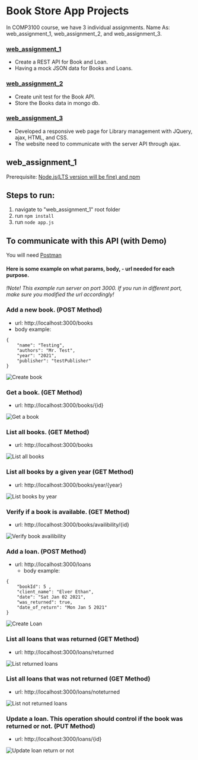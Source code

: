 
# Book Store App Projects 
In COMP3100 course, we have 3 individual assignments. 
Name As: web_assignment_1, web_assignment_2, and web_assignment_3.

### [web_assignment_1](https://github.com/yeeteing/web_assignment_1)
- Create a REST API for Book and Loan.
- Having a mock JSON data for Books and Loans.

### [web_assignment_2](https://github.com/yeeteing/web_assignment_2)
- Create unit test for the Book API.
- Store the Books data in mongo db.

### [web_assignment_3](https://github.com/yeeteing/web_assignment_3)
- Developed a responsive web page for Library management with JQuery, ajax, HTML, and CSS. 
- The website need to communicate with the server API through ajax.

## web_assignment_1 
Prerequisite: [Node.js(LTS version will be fine) and npm](https://docs.npmjs.com/downloading-and-installing-node-js-and-npm#using-a-node-version-manager-to-install-node-js-and-npm)

## Steps to run:
1. navigate to "web_assignment_1" root folder
2. run `npm install`
3. run `node app.js`

## To communicate with this API (with Demo)
You will need [Postman](https://www.postman.com/downloads/)

#### Here is some example on what params, body,     - url needed for each purpose. 
*!Note! This example run server on port 3000. If you run in different port, make sure you modified the url accordingly!*

### Add a new book. (POST Method)
- url: http://localhost:3000/books
- body example: 
```
{
    "name": "Testing",
    "authors": "Mr. Test",
    "year": "2021",
    "publisher": "testPublisher"
}
```
![Create book](./readme_assets/CreateBook.gif)

### Get a book. (GET Method)
 - url: http://localhost:3000/books/{id}

![Get a book](./readme_assets/GetABook.gif)

### List all books. (GET Method)
 - url: http://localhost:3000/books

![List all books](./readme_assets/GetBooks.gif)

### List all books by a given year (GET Method)
 - url: http://localhost:3000/books/year/{year}

![List books by year](./readme_assets/ListBooksYear.gif)

### Verify if a book is available. (GET Method)
 - url: http://localhost:3000/books/availibility/{id}

![Verify book availibility](./readme_assets/GetAvailibilityBooks.gif)

### Add a loan. (POST Method)
 - url: http://localhost:3000/loans
    - body example:
```
{
    "bookId": 5 ,
    "client_name": "Elver Ethan",
    "date": "Sat Jan 02 2021",
    "was_returned": true,
    "date_of_return": "Mon Jan 5 2021"
}
```
![Create Loan](./readme_assets/CreateLoan.gif)

### List all loans that was returned (GET Method)
 - url: http://localhost:3000/loans/returned

![List returned loans](./readme_assets/ReturnedLoans.gif)

### List all loans that was not returned (GET Method)
 - url: http://localhost:3000/loans/noteturned

![List not returned loans](./readme_assets/NotReturnedLoans.gif)

### Update a loan. This operation should control if the book was returned or not. (PUT Method)
- url: http://localhost:3000/loans/{id}

![Update loan return or not](./readme_assets/UpdateLoan.gif)
